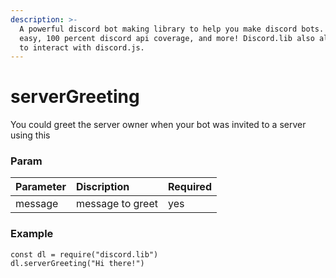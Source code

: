 ```yaml
---
description: >-
  A powerful discord bot making library to help you make discord bots. Super
  easy, 100 percent discord api coverage, and more! Discord.lib also allows you
  to interact with discord.js.
---
```


# serverGreeting

You could greet the server owner when your bot was invited to a server using this

### Param

| Parameter | Discription | Required |
| :--- | :--- | :--- |
| message | message to greet | yes |

### Example

```text
const dl = require("discord.lib")
dl.serverGreeting("Hi there!")
```


